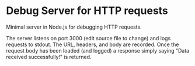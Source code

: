# Debug Server for HTTP requests

Minimal server in Node.js for debugging HTTP requests.

The server listens on port 3000 (edit source file to change) and logs requests to stdout.
The URL, headers, and body are recorded.
Once the request body has been loaded (and logged) a response simply saying "Data received successfully!" is returned.
